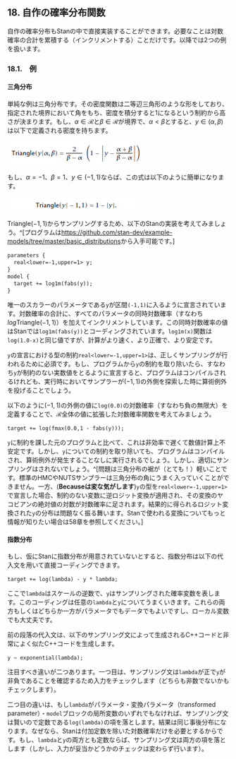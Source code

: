 ## 18. 自作の確率分布関数
自作の確率分布もStanの中で直接実装することができます。必要なことは対数確率の合計を累積する（インクリメントする）ことだけです。以降では2つの例を扱います。

### 18.1.　例
#### 三角分布
単純な例は三角分布です。その密度関数は二等辺三角形のような形をしており、指定された境界において角をもち、密度を積分すると1になるという制約から高さが決まります。もし、$\alpha \in \mathcal{R}$と$\beta \in \mathcal{R}$が境界で、$\alpha \lt \beta$とすると、$y \in (\alpha, \beta)$は以下で定義される密度を持ちます。

![$$\mathsf{Triangle}(y \mid \alpha,\beta) = \frac{2}{\beta - \alpha}\left( 1 - \left| y - \frac{\alpha + \beta}{\beta - \alpha} \right| \right)$$](fig/fig1.png)

もし、$\alpha = -1$、$\beta = 1$、$y \in (-1, 1)$ならば、この式は以下のように簡単になります。

![$$\mathsf{Triangle}(y \mid -1,1) = 1 - |y|$$](fig/fig2.png)

$\mathsf{Triangle}(-1,1)$からサンプリングするため、以下のStanの実装を考えてみましょう。^[プログラムは<https://github.com/stan-dev/example-models/tree/master/basic_distributions>から入手可能です。]

```
parameters {
  real<lower=-1,upper=1> y;
}
model {
  target += log1m(fabs(y));
}
```

唯一のスカラーのパラメータである`y`が区間`(-1,1)`に入るように宣言されています。対数確率の合計に、すべてのパラメータの同時対数確率（すなわち$log \mathsf{Triangle}(-1,1)$）を加えてインクリメントしています。この同時対数確率の値はStanでは`log1m(fabs(y))`とコーディングされています。`log1m(x)`関数は`log(1.0-x)`と同じ値ですが、計算がより速く、より正確で、より安定です。

`y`の宣言における型の制約`real<lower=-1,upper=1>`は、正しくサンプリングが行われるために必須です。もし、プログラムから`y`の制約を取り除いたら、すなわち`y`が制約のない実数値をとるように宣言すると、プログラムはコンパイルされるけれども、実行時においてサンプラーが$(-1,1)$の外側を探索した時に算術例外を投げることでしょう。

以下のように$(-1,1)$の外側の値に`log(0.0)`の対数確率（すなわち負の無限大）を定義することで、$\mathcal{R}$全体の値に拡張した対数確率関数を考えてみましょう。

```
target += log(fmax(0.0,1 - fabs(y)));
```

`y`に制約を課した元のプログラムと比べて、これは非効率で遅くて数値計算上不安定です。しかし、`y`についての制約を取り除いても、プログラムはコンパイルされ、算術例外が発生することなしに実行されるでしょう。しかし、適切にサンプリングはされないでしょう。^[問題は三角分布の裾が（とても！）軽いことです。標準のHMCやNUTSサンプラーは三角分布の角にうまく入っていくことができません。一方、(**Becauseは変な気がします**)`y`の型を`real<lower=-1,upper=1>`で宣言した場合、制約のない変数に逆ロジット変換が適用され、その変換のヤコビアンの絶対値の対数が対数確率に足されます。結果的に得られるロジット変換された`y`の分布は問題なく振る舞います。Stanで使われる変換についてもっと情報が知りたい場合は58章を参照してください。]


#### 指数分布
もし、仮にStanに指数分布が用意されていないとすると、指数分布は以下の代入文を用いて直接コーディングできます。

```
target += log(lambda) - y * lambda;
```

ここで`lambda`はスケールの逆数で、`y`はサンプリングされた確率変数を表します。このコーディングは任意の`lambda`と`y`についてうまくいきます。これらの両方もしくはどちらか一方がパラメータでもデータでもよいですし、ローカル変数でも大丈夫です。

前の段落の代入文は、以下のサンプリング文によって生成されるC++コードと非常によく似たC++コードを生成します。

```
y ~ exponential(lambda);
```

注目すべき違いが二つあります。一つ目は、サンプリング文は`lambda`が正で`y`が非負であることを確認するため入力をチェックします（どちらも非数でないかもチェックします）。

二つ目の違いは、もし`lambda`がパラメータ・変換パラメータ（transformed parameter）・`model`ブロックの局所変数のいずれでもなければ、サンプリング文は賢いので定数である`log(lambda)`の項を落とします。結果は同じ事後分布になります。なぜなら、Stanは付加定数を除いた対数確率だけを必要とするからです。もし、`lambda`と`y`の両方とも定数ならば、サンプリング文は両方の項を落とします（しかし、入力が妥当かどうかのチェックは変わらず行います）。
